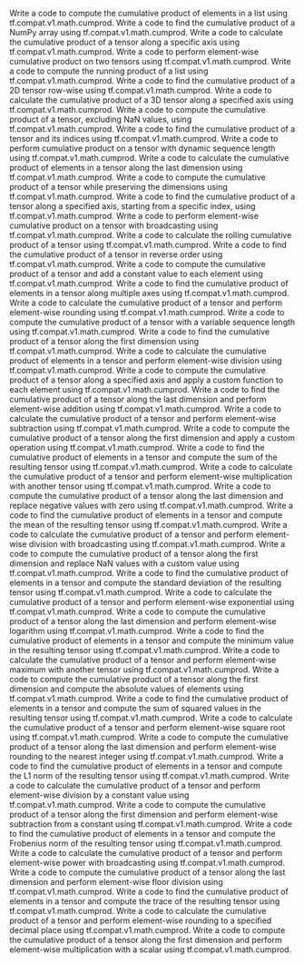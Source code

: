 Write a code to compute the cumulative product of elements in a list using tf.compat.v1.math.cumprod.
Write a code to find the cumulative product of a NumPy array using tf.compat.v1.math.cumprod.
Write a code to calculate the cumulative product of a tensor along a specific axis using tf.compat.v1.math.cumprod.
Write a code to perform element-wise cumulative product on two tensors using tf.compat.v1.math.cumprod.
Write a code to compute the running product of a list using tf.compat.v1.math.cumprod.
Write a code to find the cumulative product of a 2D tensor row-wise using tf.compat.v1.math.cumprod.
Write a code to calculate the cumulative product of a 3D tensor along a specified axis using tf.compat.v1.math.cumprod.
Write a code to compute the cumulative product of a tensor, excluding NaN values, using tf.compat.v1.math.cumprod.
Write a code to find the cumulative product of a tensor and its indices using tf.compat.v1.math.cumprod.
Write a code to perform cumulative product on a tensor with dynamic sequence length using tf.compat.v1.math.cumprod.
Write a code to calculate the cumulative product of elements in a tensor along the last dimension using tf.compat.v1.math.cumprod.
Write a code to compute the cumulative product of a tensor while preserving the dimensions using tf.compat.v1.math.cumprod.
Write a code to find the cumulative product of a tensor along a specified axis, starting from a specific index, using tf.compat.v1.math.cumprod.
Write a code to perform element-wise cumulative product on a tensor with broadcasting using tf.compat.v1.math.cumprod.
Write a code to calculate the rolling cumulative product of a tensor using tf.compat.v1.math.cumprod.
Write a code to find the cumulative product of a tensor in reverse order using tf.compat.v1.math.cumprod.
Write a code to compute the cumulative product of a tensor and add a constant value to each element using tf.compat.v1.math.cumprod.
Write a code to find the cumulative product of elements in a tensor along multiple axes using tf.compat.v1.math.cumprod.
Write a code to calculate the cumulative product of a tensor and perform element-wise rounding using tf.compat.v1.math.cumprod.
Write a code to compute the cumulative product of a tensor with a variable sequence length using tf.compat.v1.math.cumprod.
Write a code to find the cumulative product of a tensor along the first dimension using tf.compat.v1.math.cumprod.
Write a code to calculate the cumulative product of elements in a tensor and perform element-wise division using tf.compat.v1.math.cumprod.
Write a code to compute the cumulative product of a tensor along a specified axis and apply a custom function to each element using tf.compat.v1.math.cumprod.
Write a code to find the cumulative product of a tensor along the last dimension and perform element-wise addition using tf.compat.v1.math.cumprod.
Write a code to calculate the cumulative product of a tensor and perform element-wise subtraction using tf.compat.v1.math.cumprod.
Write a code to compute the cumulative product of a tensor along the first dimension and apply a custom operation using tf.compat.v1.math.cumprod.
Write a code to find the cumulative product of elements in a tensor and compute the sum of the resulting tensor using tf.compat.v1.math.cumprod.
Write a code to calculate the cumulative product of a tensor and perform element-wise multiplication with another tensor using tf.compat.v1.math.cumprod.
Write a code to compute the cumulative product of a tensor along the last dimension and replace negative values with zero using tf.compat.v1.math.cumprod.
Write a code to find the cumulative product of elements in a tensor and compute the mean of the resulting tensor using tf.compat.v1.math.cumprod.
Write a code to calculate the cumulative product of a tensor and perform element-wise division with broadcasting using tf.compat.v1.math.cumprod.
Write a code to compute the cumulative product of a tensor along the first dimension and replace NaN values with a custom value using tf.compat.v1.math.cumprod.
Write a code to find the cumulative product of elements in a tensor and compute the standard deviation of the resulting tensor using tf.compat.v1.math.cumprod.
Write a code to calculate the cumulative product of a tensor and perform element-wise exponential using tf.compat.v1.math.cumprod.
Write a code to compute the cumulative product of a tensor along the last dimension and perform element-wise logarithm using tf.compat.v1.math.cumprod.
Write a code to find the cumulative product of elements in a tensor and compute the minimum value in the resulting tensor using tf.compat.v1.math.cumprod.
Write a code to calculate the cumulative product of a tensor and perform element-wise maximum with another tensor using tf.compat.v1.math.cumprod.
Write a code to compute the cumulative product of a tensor along the first dimension and compute the absolute values of elements using tf.compat.v1.math.cumprod.
Write a code to find the cumulative product of elements in a tensor and compute the sum of squared values in the resulting tensor using tf.compat.v1.math.cumprod.
Write a code to calculate the cumulative product of a tensor and perform element-wise square root using tf.compat.v1.math.cumprod.
Write a code to compute the cumulative product of a tensor along the last dimension and perform element-wise rounding to the nearest integer using tf.compat.v1.math.cumprod.
Write a code to find the cumulative product of elements in a tensor and compute the L1 norm of the resulting tensor using tf.compat.v1.math.cumprod.
Write a code to calculate the cumulative product of a tensor and perform element-wise division by a constant value using tf.compat.v1.math.cumprod.
Write a code to compute the cumulative product of a tensor along the first dimension and perform element-wise subtraction from a constant using tf.compat.v1.math.cumprod.
Write a code to find the cumulative product of elements in a tensor and compute the Frobenius norm of the resulting tensor using tf.compat.v1.math.cumprod.
Write a code to calculate the cumulative product of a tensor and perform element-wise power with broadcasting using tf.compat.v1.math.cumprod.
Write a code to compute the cumulative product of a tensor along the last dimension and perform element-wise floor division using tf.compat.v1.math.cumprod.
Write a code to find the cumulative product of elements in a tensor and compute the trace of the resulting tensor using tf.compat.v1.math.cumprod.
Write a code to calculate the cumulative product of a tensor and perform element-wise rounding to a specified decimal place using tf.compat.v1.math.cumprod.
Write a code to compute the cumulative product of a tensor along the first dimension and perform element-wise multiplication with a scalar using tf.compat.v1.math.cumprod.